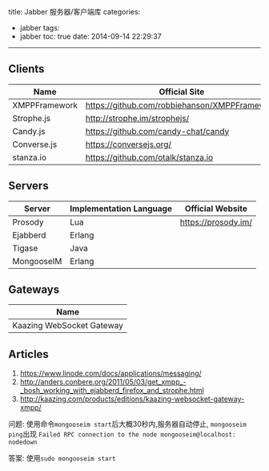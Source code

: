 title: Jabber 服务器/客户端库
categories:
  - jabber
tags:
  - jabber
toc: true
date: 2014-09-14 22:29:37
---


## Clients

| Name                | Official Site                                                               |
| ------------------- | --------------------------------------------------------------------------- |
| XMPPFramework       | https://github.com/robbiehanson/XMPPFramework                               |
| Strophe.js          | http://strophe.im/strophejs/                                                |
| Candy.js            | https://github.com/candy-chat/candy                                         |
| Converse.js         | https://conversejs.org/                                                     |
| stanza.io           | https://github.com/otalk/stanza.io                                          |

## Servers

| Server       | Implementation Language | Official Website
| -----------  | ----------------------- | --------------------
| Prosody      | Lua                     | https://prosody.im/
| Ejabberd     | Erlang                  |
| Tigase       | Java                    |
| MongooseIM   | Erlang                  |

## Gateways

| Name                                   |
| -------------------------------------- |
| Kaazing WebSocket Gateway              |


## Articles


1. https://www.linode.com/docs/applications/messaging/
2. http://anders.conbere.org/2011/05/03/get_xmpp_-_bosh_working_with_ejabberd_firefox_and_strophe.html
3. http://kaazing.com/products/editions/kaazing-websocket-gateway-xmpp/



问题:     使用命令`mongooseim start`后大概30秒内,服务器自动停止,
        `mongooseim ping`出现 `Failed RPC connection to the node mongooseim@localhost: nodedown`

答案:     使用`sudo mongooseim start`

